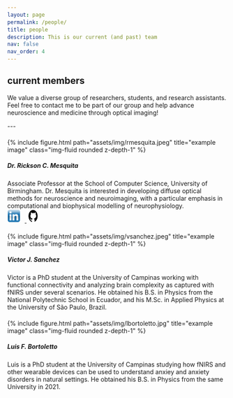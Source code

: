 ```yaml
---
layout: page
permalink: /people/
title: people
description: This is our current (and past) team
nav: false
nav_order: 4
---
```


## current members

We value a diverse group of researchers, students, and research assistants. Feel free to contact me to be part of our group and help advance neuroscience and medicine through optical imaging! 
<p> </p>
---

<div class="row justify-content-sm-center" style="margin-top: 20px;">
    <div class="col-sm-4 mt-3 mt-md-0">
        {% include figure.html path="assets/img/rmesquita.jpeg" title="example image" class="img-fluid rounded z-depth-1" %}
    </div>
    <div class="col-sm-8 mt-3 mt-md-0">
        <h5><strong>Dr. Rickson C. Mesquita</strong></h5>
        Associate Professor at the School of Computer Science, University of Birmingham. Dr. Mesquita is interested in developing diffuse optical methods for neuroscience and neuroimaging, with a particular emphasis in computational and biophysical modelling of neurophysiology.
        <div class="mt-3">
            <a href="https://www.linkedin.com/in/rickson-mesquita/" target="_blank">
                <img src="assets/img/linkedin-logo.png" alt="LinkedIn" style="width: 30px; height: 30px; margin-right: 10px;">
            </a>
            <a href="https://github.com/rcmesquita" target="_blank">
                <img src="assets/img/github-logo.jpg" alt="GitHub" style="width: 30px; height: 30px;">
            </a>
        </div>
    </div>
</div>

<div class="row justify-content-sm-center" style="margin-top: 20px;">
    <div class="col-sm-4 mt-3 mt-md-0">
        {% include figure.html path="assets/img/vsanchez.jpeg" title="example image" class="img-fluid rounded z-depth-1" %}
    </div>
    <div class="col-sm-8 mt-3 mt-md-0">
        <h5><strong>Victor J. Sanchez</strong></h5>
        Victor is a PhD student at the University of Campinas working with functional connectivity and analyzing brain complexity as captured with fNIRS under several scenarios. He obtained his B.S. in Physics from the National Polytechnic School in Ecuador, and his M.Sc. in Applied Physics at the University of São Paulo, Brazil.
    </div>
</div>

<div class="row justify-content-sm-center" style="margin-top: 20px;">
    <div class="col-sm-4 mt-3 mt-md-0">
        {% include figure.html path="assets/img/lbortoletto.jpg" title="example image" class="img-fluid rounded z-depth-1" %}
    </div>
    <div class="col-sm-8 mt-3 mt-md-0">
        <h5><strong>Luis F. Bortoletto</strong></h5>
        Luis is a PhD student at the University of Campinas studying how fNIRS and other wearable devices can be used to understand anxiey and anxiety disorders in natural settings. He obtained his B.S. in Physics from the same University in 2021.
    </div>
</div>


